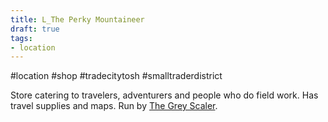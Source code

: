 ```yaml
---
title: L_The Perky Mountaineer
draft: true
tags:
- location
---
```

#location #shop #tradecitytosh #smalltraderdistrict 

Store catering to travelers, adventurers and people who do field work. Has travel supplies and maps. Run by [The Grey Scaler](obsidian://open?vault=World%20Wiki&file=Confederation%20of%20Cernia%2FTradecity%20Tosh%2FSmall%20Trader%20District%2FP_The%20Grey%20Scaler).
